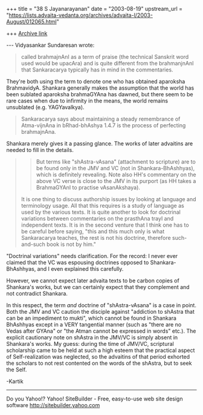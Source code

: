 +++
title = "38 S Jayanarayanan"
date = "2003-08-19"
upstream_url = "https://lists.advaita-vedanta.org/archives/advaita-l/2003-August/012065.html"

+++
[Archive link](https://lists.advaita-vedanta.org/archives/advaita-l/2003-August/012065.html)

--- Vidyasankar Sundaresan <svidyasankar at hotmail.com> wrote:

> called brahmajnAnI as a term of praise (the technical Sanskrit word
> used 
> would be upacAra) and is quite different from the brahmanjnAnI that 
> Sankaracarya typically has in mind in the commentaries.
> 

They're both using the term to denote one who has obtained aparoksha
BrahmavidyA. Shankara generally makes the assumption that the world has
been sublated aparoksha brahmaGYAna has dawned, but there seem to be
rare cases when due to infirmity in the means, the world remains
unsublated (e.g. YAGYavalkya).

> Sankaracarya says about maintaining a steady remembrance of
> Atma-vijnAna in 
> bRhad-bhAshya 1.4.7 is the process of perfecting brahmajnAna. 

Shankara merely gives it a passing glance. The works of later advaitins
are needed to fill in the details. 

> >But terms like "shAstra-vAsana" (attachment to scripture) are to be
> >found only in the JMV and VC (not in Shankara-BhAshhyas), which is
> >definitely revealing. Note also HH's commentary on the above VC
> verse
> >is close to the JMV in its purport (as HH takes a BrahmaGYAnI to
> >practise vAsanAkshaya).
> 
> It is one thing to discuss authorship issues by looking at language
> and 
> terminology usage. All that this requires is a study of language as
> used by 
> the various texts. It is quite another to look for doctrinal
> variations 
> between commentaries on the prasthAna trayI and independent texts.
> It is in 
> the second venture that I think one has to be careful before saying,
> "this 
> and this much only is what Sankaracarya teaches, the rest is not his 
> doctrine, therefore such-and-such book is not by him."
> 

"Doctrinal variations" needs clarification. For the record: I never
ever claimed that the VC was espousing doctrines opposed to
Shankara-BhAshhyas, and I even explained this carefully. 

However, we cannot expect later advaita texts to be carbon copies of
Shankara's works, but we can certainly expect that they complement and
not contradict Shankara.

In this respect, the term *and* doctrine of "shAstra-vAsana" is a case
in point. Both the JMV and VC caution the disciple against "addiction
to shAstra that can be an impediment to mukti", which cannot be found
in Shankara BhAshhyas except in a VERY tangential manner (such as
"there are no Vedas after GYAna" or "the Atman cannot be expressed in
words" etc.). The explicit cautionary note on shAstra in the JMV/VC is
simply absent in Shankara's works. My guess: during the time of JMV/VC,
scriptural scholarship came to be held at such a high esteem that the
practical aspect of Self-realization was neglected, so the advaitins of
that period exhorted the scholars to not rest contented on the words of
the shAstra, but to seek the Self. 

-Kartik

__________________________________
Do you Yahoo!?
Yahoo! SiteBuilder - Free, easy-to-use web site design software
http://sitebuilder.yahoo.com

